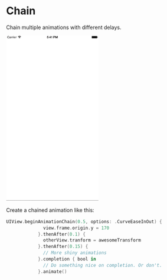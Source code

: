 # Chain
Chain multiple animations with different delays.

<img src="animation.gif" width="250">

Create a chained animation like this:

```swift
UIView.beginAnimationChain(0.5, options: .CurveEaseInOut) {
              view.frame.origin.y = 170
            }.thenAfter(0.1) {
              otherView.tranform = awesomeTransform
            }.thenAfter(0.15) {
              // More shiny animations
            }.completion { bool in
              // Do something nice on completion. Or don't.   
            }.animate()
```

